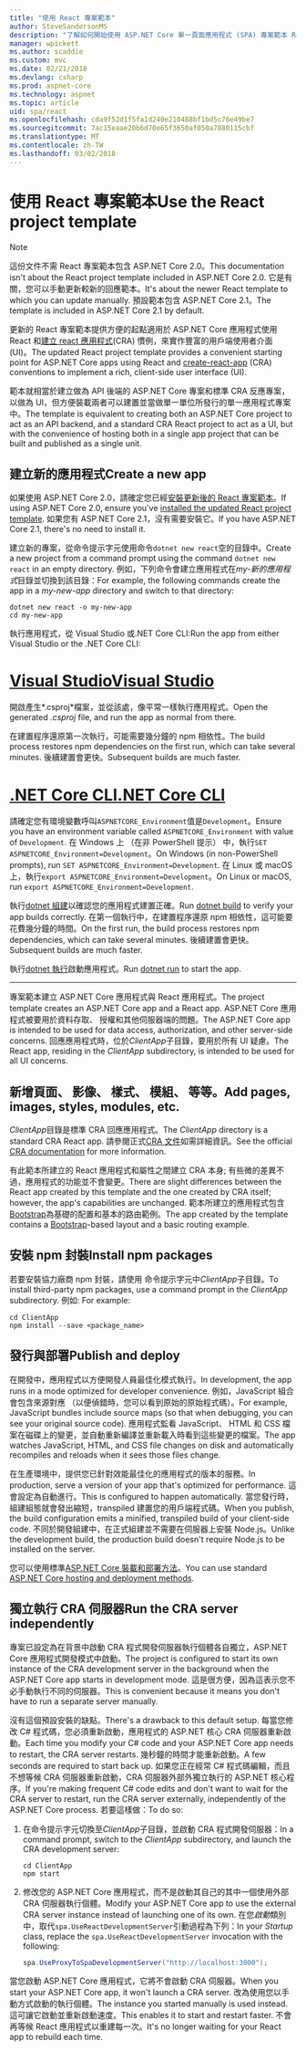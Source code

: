```yaml
---
title: "使用 React 專案範本"
author: SteveSandersonMS
description: "了解如何開始使用 ASP.NET Core 單一頁面應用程式 (SPA) 專案範本 React，以及建立 react 應用程式。"
manager: wpickett
ms.author: scaddie
ms.custom: mvc
ms.date: 02/21/2018
ms.devlang: csharp
ms.prod: aspnet-core
ms.technology: aspnet
ms.topic: article
uid: spa/react
ms.openlocfilehash: cda9f52d1f5fa1d240e210488bf1bd5c76e49be7
ms.sourcegitcommit: 7ac15eaae20b6d70e65f3650af050a7880115cbf
ms.translationtype: MT
ms.contentlocale: zh-TW
ms.lasthandoff: 03/02/2018
---
```

# <a name="use-the-react-project-template"></a><span data-ttu-id="598af-103">使用 React 專案範本</span><span class="sxs-lookup"><span data-stu-id="598af-103">Use the React project template</span></span>

> [!NOTE]
> <span data-ttu-id="598af-104">這份文件不需 React 專案範本包含 ASP.NET Core 2.0。</span><span class="sxs-lookup"><span data-stu-id="598af-104">This documentation isn't about the React project template included in ASP.NET Core 2.0.</span></span> <span data-ttu-id="598af-105">它是有關，您可以手動更新較新的回應範本。</span><span class="sxs-lookup"><span data-stu-id="598af-105">It's about the newer React template to which you can update manually.</span></span> <span data-ttu-id="598af-106">預設範本包含 ASP.NET Core 2.1。</span><span class="sxs-lookup"><span data-stu-id="598af-106">The template is included in ASP.NET Core 2.1 by default.</span></span>

<span data-ttu-id="598af-107">更新的 React 專案範本提供方便的起點適用於 ASP.NET Core 應用程式使用 React 和[建立 react 應用程式](https://github.com/facebookincubator/create-react-app)(CRA) 慣例，來實作豐富的用戶端使用者介面 (UI)。</span><span class="sxs-lookup"><span data-stu-id="598af-107">The updated React project template provides a convenient starting point for ASP.NET Core apps using React and [create-react-app](https://github.com/facebookincubator/create-react-app) (CRA) conventions to implement a rich, client-side user interface (UI).</span></span>

<span data-ttu-id="598af-108">範本就相當於建立做為 API 後端的 ASP.NET Core 專案和標準 CRA 反應專案，以做為 UI，但方便裝載兩者可以建置並當做單一單位所發行的單一應用程式專案中。</span><span class="sxs-lookup"><span data-stu-id="598af-108">The template is equivalent to creating both an ASP.NET Core project to act as an API backend, and a standard CRA React project to act as a UI, but with the convenience of hosting both in a single app project that can be built and published as a single unit.</span></span>

## <a name="create-a-new-app"></a><span data-ttu-id="598af-109">建立新的應用程式</span><span class="sxs-lookup"><span data-stu-id="598af-109">Create a new app</span></span>

<span data-ttu-id="598af-110">如果使用 ASP.NET Core 2.0，請確定您已經[安裝更新後的 React 專案範本](xref:spa/index#installation)。</span><span class="sxs-lookup"><span data-stu-id="598af-110">If using ASP.NET Core 2.0, ensure you've [installed the updated React project template](xref:spa/index#installation).</span></span> <span data-ttu-id="598af-111">如果您有 ASP.NET Core 2.1，沒有需要安裝它。</span><span class="sxs-lookup"><span data-stu-id="598af-111">If you have ASP.NET Core 2.1, there's no need to install it.</span></span>

<span data-ttu-id="598af-112">建立新的專案，從命令提示字元使用命令`dotnet new react`空的目錄中。</span><span class="sxs-lookup"><span data-stu-id="598af-112">Create a new project from a command prompt using the command `dotnet new react` in an empty directory.</span></span> <span data-ttu-id="598af-113">例如，下列命令會建立應用程式在*my-新的應用程式*目錄並切換到該目錄：</span><span class="sxs-lookup"><span data-stu-id="598af-113">For example, the following commands create the app in a *my-new-app* directory and switch to that directory:</span></span>

```console
dotnet new react -o my-new-app
cd my-new-app
```

<span data-ttu-id="598af-114">執行應用程式，從 Visual Studio 或.NET Core CLI:</span><span class="sxs-lookup"><span data-stu-id="598af-114">Run the app from either Visual Studio or the .NET Core CLI:</span></span>

# <a name="visual-studiotabvisual-studio"></a>[<span data-ttu-id="598af-115">Visual Studio</span><span class="sxs-lookup"><span data-stu-id="598af-115">Visual Studio</span></span>](#tab/visual-studio)

<span data-ttu-id="598af-116">開啟產生*.csproj*檔案，並從該處，像平常一樣執行應用程式。</span><span class="sxs-lookup"><span data-stu-id="598af-116">Open the generated *.csproj* file, and run the app as normal from there.</span></span>

<span data-ttu-id="598af-117">在建置程序還原第一次執行，可能需要幾分鐘的 npm 相依性。</span><span class="sxs-lookup"><span data-stu-id="598af-117">The build process restores npm dependencies on the first run, which can take several minutes.</span></span> <span data-ttu-id="598af-118">後續建置會更快。</span><span class="sxs-lookup"><span data-stu-id="598af-118">Subsequent builds are much faster.</span></span>

# <a name="net-core-clitabnetcore-cli"></a>[<span data-ttu-id="598af-119">.NET Core CLI</span><span class="sxs-lookup"><span data-stu-id="598af-119">.NET Core CLI</span></span>](#tab/netcore-cli)

<span data-ttu-id="598af-120">請確定您有環境變數呼叫`ASPNETCORE_Environment`值是`Development`。</span><span class="sxs-lookup"><span data-stu-id="598af-120">Ensure you have an environment variable called `ASPNETCORE_Environment` with value of `Development`.</span></span> <span data-ttu-id="598af-121">在 Windows 上 （在非 PowerShell 提示） 中，執行`SET ASPNETCORE_Environment=Development`。</span><span class="sxs-lookup"><span data-stu-id="598af-121">On Windows (in non-PowerShell prompts), run `SET ASPNETCORE_Environment=Development`.</span></span> <span data-ttu-id="598af-122">在 Linux 或 macOS 上，執行`export ASPNETCORE_Environment=Development`。</span><span class="sxs-lookup"><span data-stu-id="598af-122">On Linux or macOS, run `export ASPNETCORE_Environment=Development`.</span></span>

<span data-ttu-id="598af-123">執行[dotnet 組建](/dotnet/core/tools/dotnet-build)以確認您的應用程式建置正確。</span><span class="sxs-lookup"><span data-stu-id="598af-123">Run [dotnet build](/dotnet/core/tools/dotnet-build) to verify your app builds correctly.</span></span> <span data-ttu-id="598af-124">在第一個執行中，在建置程序還原 npm 相依性，這可能要花費幾分鐘的時間。</span><span class="sxs-lookup"><span data-stu-id="598af-124">On the first run, the build process restores npm dependencies, which can take several minutes.</span></span> <span data-ttu-id="598af-125">後續建置會更快。</span><span class="sxs-lookup"><span data-stu-id="598af-125">Subsequent builds are much faster.</span></span>

<span data-ttu-id="598af-126">執行[dotnet 執行](/dotnet/core/tools/dotnet-run)啟動應用程式。</span><span class="sxs-lookup"><span data-stu-id="598af-126">Run [dotnet run](/dotnet/core/tools/dotnet-run) to start the app.</span></span>

---

<span data-ttu-id="598af-127">專案範本建立 ASP.NET Core 應用程式與 React 應用程式。</span><span class="sxs-lookup"><span data-stu-id="598af-127">The project template creates an ASP.NET Core app and a React app.</span></span> <span data-ttu-id="598af-128">ASP.NET Core 應用程式被要用於資料存取、 授權和其他伺服器端的問題。</span><span class="sxs-lookup"><span data-stu-id="598af-128">The ASP.NET Core app is intended to be used for data access, authorization, and other server-side concerns.</span></span> <span data-ttu-id="598af-129">回應應用程式時，位於*ClientApp*子目錄，要用於所有 UI 疑慮。</span><span class="sxs-lookup"><span data-stu-id="598af-129">The React app, residing in the *ClientApp* subdirectory, is intended to be used for all UI concerns.</span></span>

## <a name="add-pages-images-styles-modules-etc"></a><span data-ttu-id="598af-130">新增頁面、 影像、 樣式、 模組、 等等。</span><span class="sxs-lookup"><span data-stu-id="598af-130">Add pages, images, styles, modules, etc.</span></span>

<span data-ttu-id="598af-131">*ClientApp*目錄是標準 CRA 回應應用程式。</span><span class="sxs-lookup"><span data-stu-id="598af-131">The *ClientApp* directory is a standard CRA React app.</span></span> <span data-ttu-id="598af-132">請參閱正式[CRA 文件](https://github.com/facebookincubator/create-react-app/blob/master/packages/react-scripts/template/README.md)如需詳細資訊。</span><span class="sxs-lookup"><span data-stu-id="598af-132">See the official [CRA documentation](https://github.com/facebookincubator/create-react-app/blob/master/packages/react-scripts/template/README.md) for more information.</span></span>

<span data-ttu-id="598af-133">有此範本所建立的 React 應用程式和屬性之間建立 CRA 本身; 有些微的差異不過，應用程式的功能並不會變更。</span><span class="sxs-lookup"><span data-stu-id="598af-133">There are slight differences between the React app created by this template and the one created by CRA itself; however, the app's capabilities are unchanged.</span></span> <span data-ttu-id="598af-134">範本所建立的應用程式包含[Bootstrap](https://getbootstrap.com/)為基礎的配置和基本的路由範例。</span><span class="sxs-lookup"><span data-stu-id="598af-134">The app created by the template contains a [Bootstrap](https://getbootstrap.com/)-based layout and a basic routing example.</span></span>

## <a name="install-npm-packages"></a><span data-ttu-id="598af-135">安裝 npm 封裝</span><span class="sxs-lookup"><span data-stu-id="598af-135">Install npm packages</span></span>

<span data-ttu-id="598af-136">若要安裝協力廠商 npm 封裝，請使用 命令提示字元中*ClientApp*子目錄。</span><span class="sxs-lookup"><span data-stu-id="598af-136">To install third-party npm packages, use a command prompt in the *ClientApp* subdirectory.</span></span> <span data-ttu-id="598af-137">例如: </span><span class="sxs-lookup"><span data-stu-id="598af-137">For example:</span></span>

```console
cd ClientApp
npm install --save <package_name>
```

## <a name="publish-and-deploy"></a><span data-ttu-id="598af-138">發行與部署</span><span class="sxs-lookup"><span data-stu-id="598af-138">Publish and deploy</span></span>

<span data-ttu-id="598af-139">在開發中，應用程式以方便開發人員最佳化模式執行。</span><span class="sxs-lookup"><span data-stu-id="598af-139">In development, the app runs in a mode optimized for developer convenience.</span></span> <span data-ttu-id="598af-140">例如，JavaScript 組合會包含來源對應 （以便偵錯時，您可以看到原始的原始程式碼）。</span><span class="sxs-lookup"><span data-stu-id="598af-140">For example, JavaScript bundles include source maps (so that when debugging, you can see your original source code).</span></span> <span data-ttu-id="598af-141">應用程式監看 JavaScript、 HTML 和 CSS 檔案在磁碟上的變更，並自動重新編譯並重新載入時看到這些變更的檔案。</span><span class="sxs-lookup"><span data-stu-id="598af-141">The app watches JavaScript, HTML, and CSS file changes on disk and automatically recompiles and reloads when it sees those files change.</span></span>

<span data-ttu-id="598af-142">在生產環境中，提供您已針對效能最佳化的應用程式的版本的服務。</span><span class="sxs-lookup"><span data-stu-id="598af-142">In production, serve a version of your app that's optimized for performance.</span></span> <span data-ttu-id="598af-143">這會設定為自動進行。</span><span class="sxs-lookup"><span data-stu-id="598af-143">This is configured to happen automatically.</span></span> <span data-ttu-id="598af-144">當您發行時，組建組態就會發出縮短，transpiled 建置您的用戶端程式碼。</span><span class="sxs-lookup"><span data-stu-id="598af-144">When you publish, the build configuration emits a minified, transpiled build of your client-side code.</span></span> <span data-ttu-id="598af-145">不同於開發組建中，在正式組建並不需要在伺服器上安裝 Node.js。</span><span class="sxs-lookup"><span data-stu-id="598af-145">Unlike the development build, the production build doesn't require Node.js to be installed on the server.</span></span>

<span data-ttu-id="598af-146">您可以使用標準[ASP.NET Core 裝載和部署方法](xref:host-and-deploy/index)。</span><span class="sxs-lookup"><span data-stu-id="598af-146">You can use standard [ASP.NET Core hosting and deployment methods](xref:host-and-deploy/index).</span></span>

## <a name="run-the-cra-server-independently"></a><span data-ttu-id="598af-147">獨立執行 CRA 伺服器</span><span class="sxs-lookup"><span data-stu-id="598af-147">Run the CRA server independently</span></span>

<span data-ttu-id="598af-148">專案已設定為在背景中啟動 CRA 程式開發伺服器執行個體各自獨立，ASP.NET Core 應用程式開發模式中啟動。</span><span class="sxs-lookup"><span data-stu-id="598af-148">The project is configured to start its own instance of the CRA development server in the background when the ASP.NET Core app starts in development mode.</span></span> <span data-ttu-id="598af-149">這是很方便，因為這表示您不必手動執行不同的伺服器。</span><span class="sxs-lookup"><span data-stu-id="598af-149">This is convenient because it means you don't have to run a separate server manually.</span></span>

<span data-ttu-id="598af-150">沒有這個預設安裝的缺點。</span><span class="sxs-lookup"><span data-stu-id="598af-150">There's a drawback to this default setup.</span></span> <span data-ttu-id="598af-151">每當您修改 C# 程式碼，您必須重新啟動，應用程式的 ASP.NET 核心 CRA 伺服器重新啟動。</span><span class="sxs-lookup"><span data-stu-id="598af-151">Each time you modify your C# code and your ASP.NET Core app needs to restart, the CRA server restarts.</span></span> <span data-ttu-id="598af-152">幾秒鐘的時間才能重新啟動。</span><span class="sxs-lookup"><span data-stu-id="598af-152">A few seconds are required to start back up.</span></span> <span data-ttu-id="598af-153">如果您正在經常 C# 程式碼編輯，而且不想等候 CRA 伺服器重新啟動，CRA 伺服器外部外獨立執行的 ASP.NET 核心程序。</span><span class="sxs-lookup"><span data-stu-id="598af-153">If you're making frequent C# code edits and don't want to wait for the CRA server to restart, run the CRA server externally, independently of the ASP.NET Core process.</span></span> <span data-ttu-id="598af-154">若要這樣做：</span><span class="sxs-lookup"><span data-stu-id="598af-154">To do so:</span></span>

1. <span data-ttu-id="598af-155">在命令提示字元切換至*ClientApp*子目錄，並啟動 CRA 程式開發伺服器：</span><span class="sxs-lookup"><span data-stu-id="598af-155">In a command prompt, switch to the *ClientApp* subdirectory, and launch the CRA development server:</span></span>

    ```console
    cd ClientApp
    npm start
    ```

2. <span data-ttu-id="598af-156">修改您的 ASP.NET Core 應用程式，而不是啟動其自己的其中一個使用外部 CRA 伺服器執行個體。</span><span class="sxs-lookup"><span data-stu-id="598af-156">Modify your ASP.NET Core app to use the external CRA server instance instead of launching one of its own.</span></span> <span data-ttu-id="598af-157">在您*啟動*類別中，取代`spa.UseReactDevelopmentServer`引動過程為下列：</span><span class="sxs-lookup"><span data-stu-id="598af-157">In your *Startup* class, replace the `spa.UseReactDevelopmentServer` invocation with the following:</span></span>

    ```csharp
    spa.UseProxyToSpaDevelopmentServer("http://localhost:3000");
    ```

<span data-ttu-id="598af-158">當您啟動 ASP.NET Core 應用程式，它將不會啟動 CRA 伺服器。</span><span class="sxs-lookup"><span data-stu-id="598af-158">When you start your ASP.NET Core app, it won't launch a CRA server.</span></span> <span data-ttu-id="598af-159">改為使用您以手動方式啟動的執行個體。</span><span class="sxs-lookup"><span data-stu-id="598af-159">The instance you started manually is used instead.</span></span> <span data-ttu-id="598af-160">這可讓它啟動並重新啟動速度。</span><span class="sxs-lookup"><span data-stu-id="598af-160">This enables it to start and restart faster.</span></span> <span data-ttu-id="598af-161">不會再等候 React 應用程式以重建每一次。</span><span class="sxs-lookup"><span data-stu-id="598af-161">It's no longer waiting for your React app to rebuild each time.</span></span>
